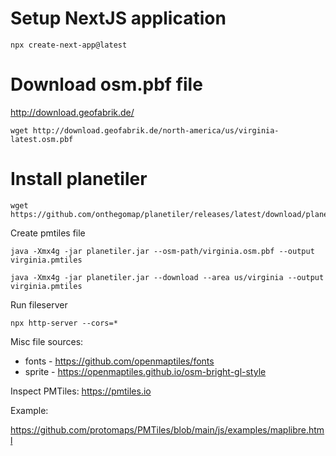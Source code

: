 # Setup NextJS application

```
npx create-next-app@latest
```

# Download osm.pbf file

http://download.geofabrik.de/

```
wget http://download.geofabrik.de/north-america/us/virginia-latest.osm.pbf
```

# Install planetiler

```
wget https://github.com/onthegomap/planetiler/releases/latest/download/planetiler.jar
```

Create pmtiles file

```
java -Xmx4g -jar planetiler.jar --osm-path/virginia.osm.pbf --output virginia.pmtiles

java -Xmx4g -jar planetiler.jar --download --area us/virginia --output virginia.pmtiles
```

Run fileserver

```
npx http-server --cors=*
```


Misc file sources:

* fonts - https://github.com/openmaptiles/fonts
* sprite - https://openmaptiles.github.io/osm-bright-gl-style

Inspect PMTiles: https://pmtiles.io


Example:

https://github.com/protomaps/PMTiles/blob/main/js/examples/maplibre.html
